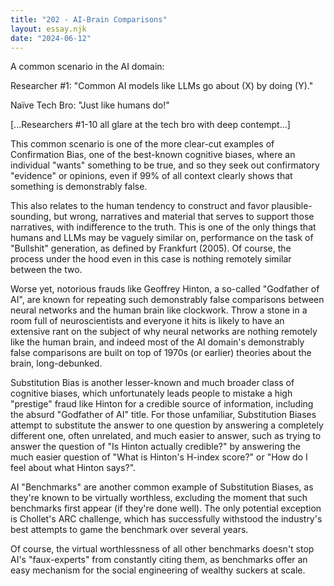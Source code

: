 ```yaml
---
title: "202 - AI-Brain Comparisons"
layout: essay.njk
date: "2024-06-12"
---
```


A common scenario in the AI domain:

Researcher #1: "Common AI models like LLMs go about (X) by doing (Y)."

Naïve Tech Bro: "Just like humans do!"

[...Researchers #1-10 all glare at the tech bro with deep contempt...]

This common scenario is one of the more clear-cut examples of Confirmation Bias, one of the best-known cognitive biases, where an individual "wants" something to be true, and so they seek out confirmatory "evidence" or opinions, even if 99% of all context clearly shows that something is demonstrably false.

This also relates to the human tendency to construct and favor plausible-sounding, but wrong, narratives and material that serves to support those narratives, with indifference to the truth. This is one of the only things that humans and LLMs may be vaguely similar on, performance on the task of "Bullshit" generation, as defined by Frankfurt (2005). Of course, the process under the hood even in this case is nothing remotely similar between the two.

Worse yet, notorious frauds like Geoffrey Hinton, a so-called "Godfather of AI", are known for repeating such demonstrably false comparisons between neural networks and the human brain like clockwork. Throw a stone in a room full of neuroscientists and everyone it hits is likely to have an extensive rant on the subject of why neural networks are nothing remotely like the human brain, and indeed most of the AI domain's demonstrably false comparisons are built on top of 1970s (or earlier) theories about the brain, long-debunked.

Substitution Bias is another lesser-known and much broader class of cognitive biases, which unfortunately leads people to mistake a high "prestige" fraud like Hinton for a credible source of information, including the absurd "Godfather of AI" title. For those unfamiliar, Substitution Biases attempt to substitute the answer to one question by answering a completely different one, often unrelated, and much easier to answer, such as trying to answer the question of "Is Hinton actually credible?" by answering the much easier question of "What is Hinton's H-index score?" or "How do I feel about what Hinton says?".

AI "Benchmarks" are another common example of Substitution Biases, as they're known to be virtually worthless, excluding the moment that such benchmarks first appear (if they're done well). The only potential exception is Chollet's ARC challenge, which has successfully withstood the industry's best attempts to game the benchmark over several years.

Of course, the virtual worthlessness of all other benchmarks doesn't stop AI's "faux-experts" from constantly citing them, as benchmarks offer an easy mechanism for the social engineering of wealthy suckers at scale.